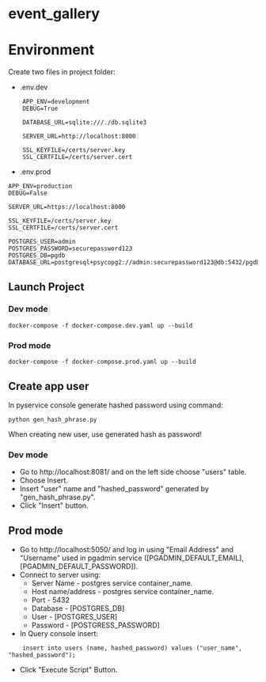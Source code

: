 # event_gallery

# Environment
Create two files in project folder:
* .env.dev
```
    APP_ENV=development
    DEBUG=True

    DATABASE_URL=sqlite:///./db.sqlite3

    SERVER_URL=http://localhost:8000

    SSL_KEYFILE=/certs/server.key
    SSL_CERTFILE=/certs/server.cert
```
* .env.prod
```
APP_ENV=production
DEBUG=False

SERVER_URL=https://localhost:8000

SSL_KEYFILE=/certs/server.key
SSL_CERTFILE=/certs/server.cert

POSTGRES_USER=admin
POSTGRES_PASSWORD=securepassword123
POSTGRES_DB=pgdb
DATABASE_URL=postgresql+psycopg2://admin:securepassword123@db:5432/pgdb
```

## Launch Project

### Dev mode
```
docker-compose -f docker-compose.dev.yaml up --build
```

### Prod mode
```
docker-compose -f docker-compose.prod.yaml up --build
```

## Create app user
In pyservice console generate hashed password using command:
```
python gen_hash_phrase.py
```
When creating new user, use generated hash as password!

### Dev mode
* Go to http://localhost:8081/ and on the left side choose "users" table.
* Choose Insert.
* Insert "user" name and "hashed_password" generated by "gen_hash_phrase.py".
* Click "Insert" button.

## Prod mode
* Go to http://localhost:5050/ and log in using "Email Address" and "Username" used in pgadmin service ([PGADMIN_DEFAULT_EMAIL], [PGADMIN_DEFAULT_PASSWORD]).
* Connect to server using:
    * Server Name - postgres service container_name.
    * Host name/address - postgres service container_name.
    * Port - 5432
    * Database - [POSTGRES_DB]
    * User - [POSTGRES_USER]
    * Password - [POSTGRESS_PASSWORD]
* In Query console insert:
```
    insert into users (name, hashed_password) values ("user_name", "hashed_password");
```
* Click "Execute Script" Button.
